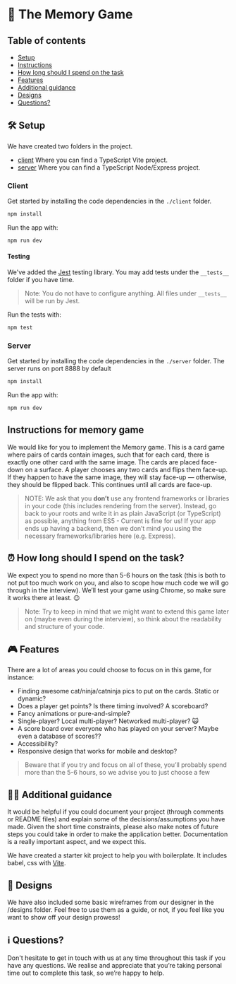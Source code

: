 # 🧠 The Memory Game

## Table of contents

- [Setup](#🛠️-setup)
- [Instructions](#instructions-for-memory-game)
- [How long should I spend on the task](#⏰-how-long-should-i-spend-on-the-task)
- [Features](#🎮-features)
- [Additional guidance](#👩‍🏫-additional-guidance)
- [Designs](#🎨-designs)
- [Questions?](#ℹ️-questions)

## 🛠️ Setup

We have created two folders in the project.

- [client](#client) Where you can find a TypeScript Vite project.
- [server](#server) Where you can find a TypeScript Node/Express project.

### Client

Get started by installing the code dependencies in the `./client` folder.

```bash
npm install
```

Run the app with:

```bash
npm run dev
```

#### Testing

We've added the [Jest](https://jestjs.io/) testing library. You may add tests under the `__tests__` folder if you have time.

> Note: You do not have to configure anything. All files under `__tests__` will be run by Jest.

Run the tests with:

```bash
npm test
```

### Server

Get started by installing the code dependencies in the `./server` folder. The server runs on port 8888 by default

```bash
npm install
```

Run the app with:

```bash
npm run dev
```

## Instructions for memory game

We would like for you to implement the Memory game. This is a card game where pairs of cards contain images, such that for each card, there is exactly one other card with the same image. The cards are placed face-down on a surface. A player chooses any two cards and flips them face-up. If they happen to have the same image, they will stay face-up — otherwise, they should be flipped back. This continues until all cards are face-up.

> NOTE: We ask that you **don’t** use any frontend frameworks or libraries in your code (this includes rendering from the server). Instead, go back to your roots and write it in as plain JavaScript (or TypeScript) as possible, anything from ES5 - Current is fine for us! If your app ends up having a backend, then we don’t mind you using the necessary frameworks/libraries here (e.g. Express).

## ⏰ How long should I spend on the task?

We expect you to spend no more than 5-6 hours on the task (this is both to not put too much work on you, and also to scope how much code we will go through in the interview). We’ll test your game using Chrome, so make sure it works there at least. 😉

> Note: Try to keep in mind that we might want to extend this game later on (maybe even during the interview), so think about the readability and structure of your code.

## 🎮 Features

There are a lot of areas you could choose to focus on in this game, for instance:

- Finding awesome cat/ninja/catninja pics to put on the cards. Static or dynamic?
- Does a player get points? Is there timing involved? A scoreboard?
- Fancy animations or pure-and-simple?
- Single-player? Local multi-player? Networked multi-player? :scream_cat:
- A score board over everyone who has played on your server? Maybe even a database of scores??
- Accessibility?
- Responsive design that works for mobile and desktop?

> Beware that if you try and focus on all of these, you’ll probably spend more than the 5-6 hours, so we advise you to just choose a few

## 👩‍🏫 Additional guidance

It would be helpful if you could document your project (through comments or README files) and explain some of the decisions/assumptions you have made. Given the short time constraints, please also make notes of future steps you could take in order to make the application better. Documentation is a really important aspect, and we expect this.

We have created a starter kit project to help you with boilerplate. It includes babel, css with [Vite](https://vitejs.dev/).

## 🎨 Designs

We have also included some basic wireframes from our designer in the /designs folder. Feel free to use them as a guide, or not, if you feel like you want to show off your design prowess!

## ℹ️ Questions?

Don't hesitate to get in touch with us at any time throughout this task if you have any questions. We realise and appreciate that you’re taking personal time out to complete this task, so we’re happy to help.
